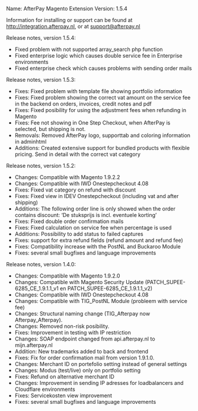 Name: AfterPay Magento Extension
Version: 1.5.4

Information for installing or support can be found at http://integration.afterpay.nl, or at support@afterpay.nl

Release notes, version 1.5.4:
- Fixed problem with not supported array_search php function
- Fixed enterprise logic which causes double service fee in Enterprise environments
- Fixed enterprise check which causes problems with sending order mails

Release notes, version 1.5.3:
- Fixes: Fixed problem with template file showing portfolio information
- Fixes: Fixed problem showing the correct vat amount on the service fee in the backend on orders, invoices, credit notes and pdf
- Fixes: Fixed posibility for using the adjustment fees when refunding in Magento
- Fixes: Fee not showing in One Step Checkout, when AfterPay is selected, but shipping is not.
- Removals: Removed AfterPay logo, supporttab and coloring information in adminhtml
- Additions: Created extensive support for bundled products with flexible pricing. Send in detail with the correct vat category

Release notes, version 1.5.2:
- Changes: Compatible with Magento 1.9.2.2
- Changes: Compatible with IWD Onestepcheckout 4.08
- Fixes: Fixed vat category on refund with discount 
- Fixes: Fixed view in IDEV Onestepcheckout (including vat and after shipping)
- Additions: The following order line is only showed when the order contains discount: ‘De stuksprijs is incl. eventuele korting’
- Fixes: Fixed double order confirmation mails
- Fixes: Fixed calculation on service fee when percentage is used
- Additions: Possibility to add status to failed captures
- Fixes: support for extra refund fields (refund amount and refund fee)
- Fixes: Compatibility increase with the PostNL and Buckaroo Module
- Fixes: several small bugfixes and language improvements

Release notes, version 1.4.0:
- Changes: Compatible with Magento 1.9.2.0
- Changes: Compatible with Magento Security Update (PATCH_SUPEE-6285_CE_1.9.1.1_v1 en PATCH_SUPEE-6285_CE_1.9.1.1_v2)
- Changes: Compatible with IWD Onestepcheckout 4.08
- Changes: Compatible with TIG_PostNL Module (probleem with service fee)
- Changes: Structural naming change (TIG_Afterpay now Afterpay_Afterpay).
- Changes: Removed non-risk posibility.
- Fixes: Improvement in testing with IP restriction
- Changes: SOAP endpoint changed from api.afterpay.nl to mijn.afterpay.nl
- Addition: New trademarks added to back and frontend
- Fixes: Fix for order confirmation mail from version 1.9.1.0.
- Changes: Merchant ID on portefolio setting instead of general settings
- Changes: Modus (test/live) only on portfolio setting
- Fixes: Refund on alternative merchant ID
- Changes: Improvement in sending IP adresses for loadbalancers and Cloudflare environments
- Fixes: Servicekosten view improvement 
- Fixes: several small bugfixes and language improvements